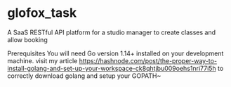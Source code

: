 # glofox_task
A SaaS RESTful API platform for a studio manager to create classes and allow booking

Prerequisites
You will need Go version 1.14+ installed on your development machine.
visit my article 
https://hashnode.com/post/the-proper-way-to-install-golang-and-set-up-your-workspace-ck8qhtjbu009oehs1nri77i5h to correctly download golang and setup your GOPATH~